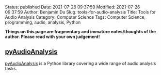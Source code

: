 Status: published
Date: 2021-07-26 09:37:59
Modified: 2021-07-26 09:37:59
Author: Benjamin Du
Slug: tools-for-audio-analysis
Title: Tools for Audio Analysis
Category: Computer Science
Tags: Computer Science, programming, audio, analysis, Python

**Things on this page are fragmentary and immature notes/thoughts of the author. Please read with your own judgement!**

## [pyAudioAnalysis](https://github.com/tyiannak/pyAudioAnalysis)
[pyAudioAnalysis](https://github.com/tyiannak/pyAudioAnalysis)
is a Python library covering a wide range of audio analysis tasks. 


